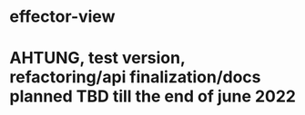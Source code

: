 # effector-view
# AHTUNG, test version, refactoring/api finalization/docs planned TBD till the end of june 2022
